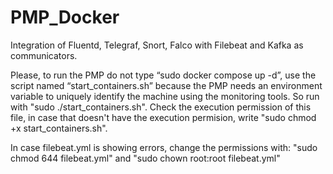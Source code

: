 # PMP_Docker
Integration of Fluentd, Telegraf, Snort, Falco with Filebeat and Kafka as communicators.

Please, to run the PMP do not type “sudo docker compose up -d”, use the script named “start_containers.sh” because the PMP needs an environment variable to uniquely identify the machine using the monitoring tools. So run with "sudo ./start_containers.sh". Check the execution permission of this file, in case that doesn't have the execution permision, write "sudo chmod +x start_containers.sh".

In case filebeat.yml is showing errors, change the permissions with: "sudo chmod 644 filebeat.yml" and "sudo chown root:root filebeat.yml"
